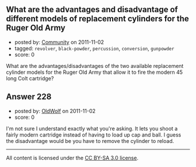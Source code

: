 ## What are the advantages and disadvantage of different models of replacement cylinders for the Ruger Old Army

- posted by: [Community](https://stackexchange.com/users/-1/-1-community) on 2011-11-02
- tagged: `revolver`, `black-powder`, `percussion`, `conversion`, `gunpowder`
- score: 0

What are the advantages/disadvantages of the two available replacement cylinder models for the Ruger Old Army that allow it to fire the modern 45 long Colt cartridge?


## Answer 228

- posted by: [OldWolf](https://stackexchange.com/users/-1/111-oldwolf) on 2011-11-02
- score: 0

I'm not sure I understand exactly what you're asking. It lets you shoot a fairly modern cartridge instead of having to load up cap and ball. I guess the disadvantage would be you have to remove the cylinder to reload.



---

All content is licensed under the [CC BY-SA 3.0 license](https://creativecommons.org/licenses/by-sa/3.0/).
